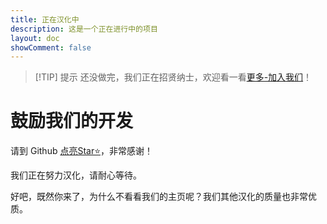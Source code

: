 ```yaml
---
title: 正在汉化中
description: 这是一个正在进行中的项目
layout: doc
showComment: false
---
```


> [!TIP] 提示
> 还没做完，我们正在招贤纳士，欢迎看一看[更多-加入我们](/join)！

# 鼓励我们的开发

请到 Github [点亮Star⭐](https://github.com/Wulian233/vmct-cn.top)，非常感谢！

我们正在努力汉化，请耐心等待。

好吧，既然你来了，为什么不看看我们的主页呢？我们其他汉化的质量也非常优质。

<DownloadLinks :methods="[
  { id: 'vm', text: '返回我们的主页', icon: '/imgs/logo/logo_64.png', link: '/' }
]" />
